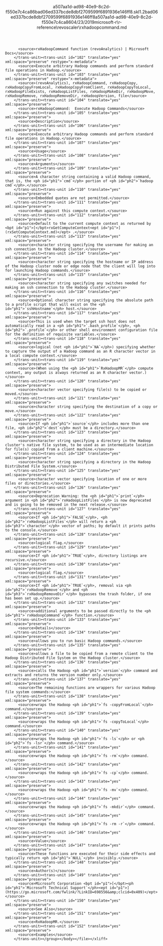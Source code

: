 <?xml version="1.0"?><xliff version="1.2" xmlns="urn:oasis:names:tc:xliff:document:1.2" xmlns:xsi="http://www.w3.org/2001/XMLSchema-instance" xsi:schemaLocation="urn:oasis:names:tc:xliff:document:1.2 xliff-core-1.2-transitional.xsd"><file datatype="xml" original="rxhadoopcommand.md" source-language="en-US" target-language="en-US"><header><tool tool-id="mdxliff" tool-name="mdxliff" tool-version="1.0-1931010" tool-company="Microsoft" /><xliffext:skl_file_name xmlns:xliffext="urn:microsoft:content:schema:xliffextensions">a507aa1d-ad98-40e9-8c2d-f550e7c4ca86bad06ed337bcde8dbf2709599f6891936e146ff8.skl</xliffext:skl_file_name><xliffext:version xmlns:xliffext="urn:microsoft:content:schema:xliffextensions">1.2</xliffext:version><xliffext:ms.openlocfilehash xmlns:xliffext="urn:microsoft:content:schema:xliffextensions">bad06ed337bcde8dbf2709599f6891936e146ff8</xliffext:ms.openlocfilehash><xliffext:ms.sourcegitcommit xmlns:xliffext="urn:microsoft:content:schema:xliffextensions">a507aa1d-ad98-40e9-8c2d-f550e7c4ca86</xliffext:ms.sourcegitcommit><xliffext:ms.lasthandoff xmlns:xliffext="urn:microsoft:content:schema:xliffextensions">04/23/2019</xliffext:ms.lasthandoff><xliffext:ms.openlocfilepath xmlns:xliffext="urn:microsoft:content:schema:xliffextensions">microsoft-r\r-reference\revoscaler\rxhadoopcommand.md</xliffext:ms.openlocfilepath></header><body><group id="content" extype="content"><trans-unit id="101" translate="yes" xml:space="preserve" restype="x-metadata">
          <source>rxHadoopCommand function (revoAnalytics) | Microsoft Docs</source>
        </trans-unit><trans-unit id="102" translate="yes" xml:space="preserve" restype="x-metadata">
          <source>Execute arbitrary Hadoop commands and perform standard file operations in Hadoop.</source>
        </trans-unit><trans-unit id="103" translate="yes" xml:space="preserve" restype="x-metadata">
          <source>(revoAnalytics), rxHadoopCommand, rxHadoopCopy, rxHadoopCopyFromLocal, rxHadoopCopyFromClient, rxHadoopCopyToLocal, rxHadoopFileExists, rxHadoopListFiles, rxHadoopMakeDir, rxHadoopMove, rxHadoopRemove, rxHadoopRemoveDir, rxHadoopVersion, file</source>
        </trans-unit><trans-unit id="104" translate="yes" xml:space="preserve">
          <source>rxHadoopCommand:  Execute Hadoop Commands</source>
        </trans-unit><trans-unit id="105" translate="yes" xml:space="preserve">
          <source>Description</source>
        </trans-unit><trans-unit id="106" translate="yes" xml:space="preserve">
          <source>Execute arbitrary Hadoop commands and perform standard file operations in Hadoop.</source>
        </trans-unit><trans-unit id="107" translate="yes" xml:space="preserve">
          <source>Usage</source>
        </trans-unit><trans-unit id="108" translate="yes" xml:space="preserve">
          <source>Arguments</source>
        </trans-unit><trans-unit id="109" translate="yes" xml:space="preserve">
          <source>A character string containing a valid Hadoop command, that is, the <ph id="ph1">`cmd`</ph> portion of <ph id="ph2">`hadoop cmd`</ph>.</source>
        </trans-unit><trans-unit id="110" translate="yes" xml:space="preserve">
          <source>Embedded quotes are not permitted.</source>
        </trans-unit><trans-unit id="111" translate="yes" xml:space="preserve">
          <source>Run against this compute context.</source>
        </trans-unit><trans-unit id="112" translate="yes" xml:space="preserve">
          <source>Default to the current compute context as returned by <bpt id="p1">[</bpt>rxGetComputeContext<ept id="p1">](rxSetComputeContext.md)</ept> .</source>
        </trans-unit><trans-unit id="113" translate="yes" xml:space="preserve">
          <source>character string specifying the username for making an ssh connection to the Hadoop cluster.</source>
        </trans-unit><trans-unit id="114" translate="yes" xml:space="preserve">
          <source>character string specifying the hostname or IP address of the Hadoop cluster node or edge node that the client will log into for launching Hadoop commands.</source>
        </trans-unit><trans-unit id="115" translate="yes" xml:space="preserve">
          <source>character string specifying any switches needed for making an ssh connection to the Hadoop cluster.</source>
        </trans-unit><trans-unit id="116" translate="yes" xml:space="preserve">
          <source>Optional character string specifying the absolute path to a profile script that will exist on the <ph id="ph1">`sshHostname`</ph> host.</source>
        </trans-unit><trans-unit id="117" translate="yes" xml:space="preserve">
          <source>This is used when the target ssh host does not automatically read in a <ph id="ph1">`.bash_profile`</ph>, <ph id="ph2">`.profile`</ph> or other shell environment configuration file for the definition of requisite variables.</source>
        </trans-unit><trans-unit id="118" translate="yes" xml:space="preserve">
          <source>logical (not <ph id="ph1">`NA`</ph>) specifying whether to capture the output of a Hadoop command as an R character vector in a local compute context.</source>
        </trans-unit><trans-unit id="119" translate="yes" xml:space="preserve">
          <source>(When using the <ph id="ph1">`RxHadoopMR`</ph> compute context, any output is always returned as an R character vector.)</source>
        </trans-unit><trans-unit id="120" translate="yes" xml:space="preserve">
          <source>character vector specifying file(s) to be copied or moved.</source>
        </trans-unit><trans-unit id="121" translate="yes" xml:space="preserve">
          <source>character string specifying the destination of a copy or move.</source>
        </trans-unit><trans-unit id="122" translate="yes" xml:space="preserve">
          <source>If <ph id="ph1">`source`</ph> includes more than one file, <ph id="ph2">`dest`</ph> must be a directory.</source>
        </trans-unit><trans-unit id="123" translate="yes" xml:space="preserve">
          <source>character string specifying a directory in the Hadoop cluster's native file system, to be used as an intermediate location for file(s) copied from a client machine.</source>
        </trans-unit><trans-unit id="124" translate="yes" xml:space="preserve">
          <source>character string specifying a directory in the Hadoop Distributed File System.</source>
        </trans-unit><trans-unit id="125" translate="yes" xml:space="preserve">
          <source>character vector specifying location of one or more files or directories.</source>
        </trans-unit><trans-unit id="126" translate="yes" xml:space="preserve">
          <source>Deprecation Warning: the <ph id="ph1">`print`</ph> argument in <ph id="ph2">`rxHadoopListFiles`</ph> is now deprecated and is going to be removed in the next release.</source>
        </trans-unit><trans-unit id="127" translate="yes" xml:space="preserve">
          <source>If <ph id="ph1">`FALSE`</ph>, <ph id="ph2">`rxHadoopListFiles`</ph> will return a <ph id="ph3">`character`</ph> vector of paths; by default it prints paths to the console.</source>
        </trans-unit><trans-unit id="128" translate="yes" xml:space="preserve">
          <source>logical flag.</source>
        </trans-unit><trans-unit id="129" translate="yes" xml:space="preserve">
          <source>If <ph id="ph1">`TRUE`</ph>, directory listings are recursive.</source>
        </trans-unit><trans-unit id="130" translate="yes" xml:space="preserve">
          <source>logical flag.</source>
        </trans-unit><trans-unit id="131" translate="yes" xml:space="preserve">
          <source>If <ph id="ph1">`TRUE`</ph>, removal via <ph id="ph2">`rxHadoopRemove`</ph> and <ph id="ph3">`rxHadoopRemoveDir`</ph> bypasses the trash folder, if one has been set up.</source>
        </trans-unit><trans-unit id="132" translate="yes" xml:space="preserve">
          <source>additional arguments to be passed directly to the <ph id="ph1">`rxHadoopCommand`</ph> function.</source>
        </trans-unit><trans-unit id="133" translate="yes" xml:space="preserve">
          <source>Details</source>
        </trans-unit><trans-unit id="134" translate="yes" xml:space="preserve">
          <source>allows you to run basic Hadoop commands.</source>
        </trans-unit><trans-unit id="135" translate="yes" xml:space="preserve">
          <source>allows a file to be copied from a remote client to the Hadoop Distributed File System on the Hadoop cluster.</source>
        </trans-unit><trans-unit id="136" translate="yes" xml:space="preserve">
          <source>calls the Hadoop <ph id="ph1">`version`</ph> command and extracts and returns the version number only.</source>
        </trans-unit><trans-unit id="137" translate="yes" xml:space="preserve">
          <source>The remaining functions are wrappers for various Hadoop file system commands:</source>
        </trans-unit><trans-unit id="138" translate="yes" xml:space="preserve">
          <source>wraps the Hadoop <ph id="ph1">`fs -copyFromLocal`</ph> command.</source>
        </trans-unit><trans-unit id="139" translate="yes" xml:space="preserve">
          <source>wraps the Hadoop <ph id="ph1">`fs -copyToLocal`</ph> command.</source>
        </trans-unit><trans-unit id="140" translate="yes" xml:space="preserve">
          <source>wraps the Hadoop <ph id="ph1">`fs -ls`</ph> or <ph id="ph2">`fs -lsr`</ph> command.</source>
        </trans-unit><trans-unit id="141" translate="yes" xml:space="preserve">
          <source>wraps the Hadoop <ph id="ph1">`fs -rm`</ph> command.</source>
        </trans-unit><trans-unit id="142" translate="yes" xml:space="preserve">
          <source>wraps the Hadoop <ph id="ph1">`fs -cp`</ph> command.</source>
        </trans-unit><trans-unit id="143" translate="yes" xml:space="preserve">
          <source>wraps the Hadoop <ph id="ph1">`fs -mv`</ph> command.</source>
        </trans-unit><trans-unit id="144" translate="yes" xml:space="preserve">
          <source>wraps the Hadoop <ph id="ph1">`fs -mkdir`</ph> command.</source>
        </trans-unit><trans-unit id="145" translate="yes" xml:space="preserve">
          <source>wraps the Hadoop <ph id="ph1">`fs -rm -r`</ph> command.</source>
        </trans-unit><trans-unit id="146" translate="yes" xml:space="preserve">
          <source>Value</source>
        </trans-unit><trans-unit id="147" translate="yes" xml:space="preserve">
          <source>These functions are executed for their side effects and typically return <ph id="ph1">`NULL`</ph> invisibly.</source>
        </trans-unit><trans-unit id="148" translate="yes" xml:space="preserve">
          <source>Author(s)</source>
        </trans-unit><trans-unit id="149" translate="yes" xml:space="preserve">
          <source>Microsoft Corporation <bpt id="p1">[</bpt><ph id="ph1">`Microsoft Technical Support`</ph><ept id="p1">](https://go.microsoft.com/fwlink/?LinkID=698556&amp;clcid=0x409)</ept></source>
        </trans-unit><trans-unit id="150" translate="yes" xml:space="preserve">
          <source>See Also</source>
        </trans-unit><trans-unit id="151" translate="yes" xml:space="preserve">
          <source>RxHadoopMR.</source>
        </trans-unit><trans-unit id="152" translate="yes" xml:space="preserve">
          <source>Examples</source>
        </trans-unit></group></body></file></xliff>